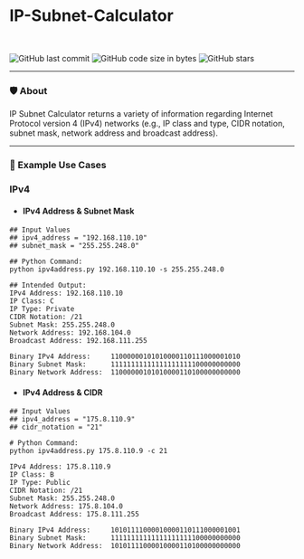 # IP-Subnet-Calculator

<br>

![GitHub last commit](https://img.shields.io/github/last-commit/kariemoorman/IP-Subnet-Calculator)
![GitHub code size in bytes](https://img.shields.io/github/languages/code-size/kariemoorman/IP-Subnet-Calculator)
![GitHub stars](https://img.shields.io/github/stars/kariemoorman/IP-Subnet-Calculator?style=social)

---

### 🛡️ About

IP Subnet Calculator returns a variety of information regarding Internet Protocol version 4 (IPv4) networks (e.g., IP class and type, CIDR notation, subnet mask, network address and broadcast address). 

---

### 🌟 Example Use Cases 

### IPv4 
- #### IPv4 Address & Subnet Mask 

```
## Input Values
## ipv4_address = "192.168.110.10"
## subnet_mask = "255.255.248.0"

## Python Command: 
python ipv4address.py 192.168.110.10 -s 255.255.248.0

## Intended Output: 
IPv4 Address: 192.168.110.10
IP Class: C
IP Type: Private
CIDR Notation: /21
Subnet Mask: 255.255.248.0
Network Address: 192.168.104.0
Broadcast Address: 192.168.111.255

Binary IPv4 Address:     11000000101010000110111000001010
Binary Subnet Mask:      11111111111111111111100000000000
Binary Network Address:  11000000101010000110100000000000
```

- #### IPv4 Address & CIDR

```
## Input Values
## ipv4_address = "175.8.110.9"
## cidr_notation = "21"

# Python Command: 
python ipv4address.py 175.8.110.9 -c 21

IPv4 Address: 175.8.110.9
IP Class: B
IP Type: Public
CIDR Notation: /21
Subnet Mask: 255.255.248.0
Network Address: 175.8.104.0
Broadcast Address: 175.8.111.255

Binary IPv4 Address:     10101111000010000110111000001001
Binary Subnet Mask:      11111111111111111111100000000000
Binary Network Address:  10101111000010000110100000000000
```
